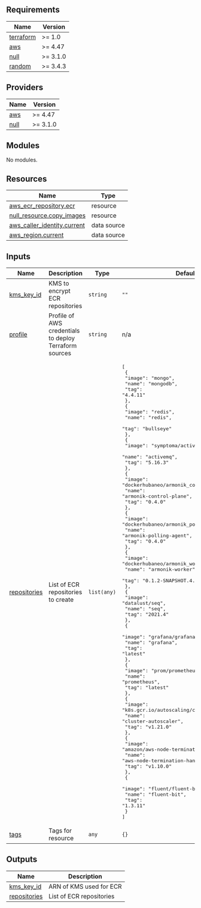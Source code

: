 <!-- BEGIN_TF_DOCS -->
## Requirements

| Name | Version |
|------|---------|
| <a name="requirement_terraform"></a> [terraform](#requirement\_terraform) | >= 1.0 |
| <a name="requirement_aws"></a> [aws](#requirement\_aws) | >= 4.47 |
| <a name="requirement_null"></a> [null](#requirement\_null) | >= 3.1.0 |
| <a name="requirement_random"></a> [random](#requirement\_random) | >= 3.4.3 |

## Providers

| Name | Version |
|------|---------|
| <a name="provider_aws"></a> [aws](#provider\_aws) | >= 4.47 |
| <a name="provider_null"></a> [null](#provider\_null) | >= 3.1.0 |

## Modules

No modules.

## Resources

| Name | Type |
|------|------|
| [aws_ecr_repository.ecr](https://registry.terraform.io/providers/hashicorp/aws/latest/docs/resources/ecr_repository) | resource |
| [null_resource.copy_images](https://registry.terraform.io/providers/hashicorp/null/latest/docs/resources/resource) | resource |
| [aws_caller_identity.current](https://registry.terraform.io/providers/hashicorp/aws/latest/docs/data-sources/caller_identity) | data source |
| [aws_region.current](https://registry.terraform.io/providers/hashicorp/aws/latest/docs/data-sources/region) | data source |

## Inputs

| Name | Description | Type | Default | Required |
|------|-------------|------|---------|:--------:|
| <a name="input_kms_key_id"></a> [kms\_key\_id](#input\_kms\_key\_id) | KMS to encrypt ECR repositories | `string` | `""` | no |
| <a name="input_profile"></a> [profile](#input\_profile) | Profile of AWS credentials to deploy Terraform sources | `string` | n/a | yes |
| <a name="input_repositories"></a> [repositories](#input\_repositories) | List of ECR repositories to create | `list(any)` | <pre>[<br>  {<br>    "image": "mongo",<br>    "name": "mongodb",<br>    "tag": "4.4.11"<br>  },<br>  {<br>    "image": "redis",<br>    "name": "redis",<br>    "tag": "bullseye"<br>  },<br>  {<br>    "image": "symptoma/activemq",<br>    "name": "activemq",<br>    "tag": "5.16.3"<br>  },<br>  {<br>    "image": "dockerhubaneo/armonik_control",<br>    "name": "armonik-control-plane",<br>    "tag": "0.4.0"<br>  },<br>  {<br>    "image": "dockerhubaneo/armonik_pollingagent",<br>    "name": "armonik-polling-agent",<br>    "tag": "0.4.0"<br>  },<br>  {<br>    "image": "dockerhubaneo/armonik_worker_dll",<br>    "name": "armonik-worker",<br>    "tag": "0.1.2-SNAPSHOT.4.cfda5d1"<br>  },<br>  {<br>    "image": "datalust/seq",<br>    "name": "seq",<br>    "tag": "2021.4"<br>  },<br>  {<br>    "image": "grafana/grafana",<br>    "name": "grafana",<br>    "tag": "latest"<br>  },<br>  {<br>    "image": "prom/prometheus",<br>    "name": "prometheus",<br>    "tag": "latest"<br>  },<br>  {<br>    "image": "k8s.gcr.io/autoscaling/cluster-autoscaler",<br>    "name": "cluster-autoscaler",<br>    "tag": "v1.21.0"<br>  },<br>  {<br>    "image": "amazon/aws-node-termination-handler",<br>    "name": "aws-node-termination-handler",<br>    "tag": "v1.10.0"<br>  },<br>  {<br>    "image": "fluent/fluent-bit",<br>    "name": "fluent-bit",<br>    "tag": "1.3.11"<br>  }<br>]</pre> | no |
| <a name="input_tags"></a> [tags](#input\_tags) | Tags for resource | `any` | `{}` | no |

## Outputs

| Name | Description |
|------|-------------|
| <a name="output_kms_key_id"></a> [kms\_key\_id](#output\_kms\_key\_id) | ARN of KMS used for ECR |
| <a name="output_repositories"></a> [repositories](#output\_repositories) | List of ECR repositories |
<!-- END_TF_DOCS -->
